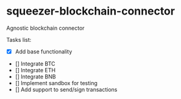 # squeezer-blockchain-connector
Agnostic blockchain connector

Tasks list:

- [x] Add base functionality
- [] Integrate BTC
- [] Integrate ETH
- [] Integrate BNB
- [] Implement sandbox for testing
- [] Add support to send/sign transactions